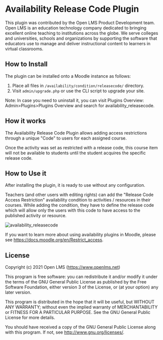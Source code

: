 # Availability Release Code Plugin
This plugin was contributed by the Open LMS Product Development team. Open LMS is an education technology company
dedicated to bringing excellent online teaching to institutions across the globe.  We serve colleges and universities,
schools and organizations by supporting the software that educators use to manage and deliver instructional content to
learners in virtual classrooms.

## How to Install
The plugin can be installed onto a Moodle instance as follows:

1. Place all files in `/availability/condition/releasecode/` directory.
2. Visit `admin/upgrade.php` or use the CLI script to upgrade your site.

Note: In case you need to uninstall it, you can visit Plugins Overview: Admin>Plugins>Plugins Overview and search for availability_releasecode.

## How it works
The Availability Release Code Plugin allows adding access restrictions through a unique "Code" to users for each assigned course.

Once the activity was set as restricted with a release code, this course item will not be available to students until the student acquires the specific release code.

## How to Use it
After installing the plugin, it is ready to use without any configuration.

Teachers (and other users with editing rights) can add the "Release Code Access Restriction" availability condition to activities / resources in their courses. While adding the condition, they have to define the release code which will allow only the users with this code to have access to the published activity or resource.

![availability_releasecode](https://i.imgur.com/lai2die.png)

If you want to learn more about using availability plugins in Moodle, please see https://docs.moodle.org/en/Restrict_access.

## License
Copyright (c) 2021 Open LMS (https://www.openlms.net)

This program is free software: you can redistribute it and/or modify it under
the terms of the GNU General Public License as published by the Free Software
Foundation, either version 3 of the License, or (at your option) any later
version.

This program is distributed in the hope that it will be useful, but WITHOUT ANY
WARRANTY; without even the implied warranty of MERCHANTABILITY or FITNESS FOR A
PARTICULAR PURPOSE. See the GNU General Public License for more details.

You should have received a copy of the GNU General Public License along with
this program.  If not, see <http://www.gnu.org/licenses/>.